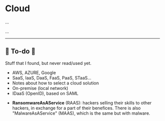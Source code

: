 # Cloud

<div class="row row-cols-md-2"><div>

...
</div><div>

...
</div></div>

<hr class="sep-both">

## 👻 To-do 👻

Stuff that I found, but never read/used yet.

<div class="row row-cols-md-2"><div>

* AWS, AZURE, Google
* SaaS, IaaS, DaaS, FaaS, PaaS, STaaS...
* Notes about how to select a cloud solution
* On-premise (local network)
* IDaaS (OpenID), based on SAML
</div><div>

* **RansomwareAsAService** (RAAS): hackers selling their skills to other hackers, in exchange for a part of their benefices. There is also "MalwareAsAService" (MAAS), which is the same but with malware.
</div></div>